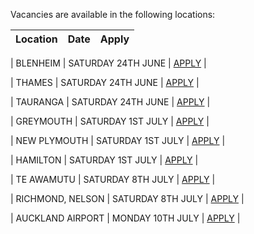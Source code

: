 Vacancies are available in the following locations:

| Location | Date | Apply |
|---|---|---|

| BLENHEIM | SATURDAY 24TH JUNE | [APPLY](mailto:tfaala@rgis.co.nz?subject=BLENHEIM%20-%20SATURDAY%2024TH%20JUNE) |

| THAMES | SATURDAY 24TH JUNE | [APPLY](mailto:tfaala@rgis.co.nz?subject=THAMES%20-%20SATURDAY%2024TH%20JUNE) |

| TAURANGA | SATURDAY 24TH JUNE | [APPLY](mailto:tfaala@rgis.co.nz?subject=TAURANGA%20-%20SATURDAY%2024TH%20JUNE) |

| GREYMOUTH | SATURDAY 1ST JULY | [APPLY](mailto:tfaala@rgis.co.nz?subject=GREYMOUTH%20-%20SATURDAY%201ST%20JULY) |

| NEW PLYMOUTH | SATURDAY 1ST JULY | [APPLY](mailto:tfaala@rgis.co.nz?subject=NEW%20PLYMOUTH%20-%20SATURDAY%201ST%20JULY) |

| HAMILTON | SATURDAY 1ST JULY | [APPLY](mailto:tfaala@rgis.co.nz?subject=HAMILTON%20-%20SATURDAY%201ST%20JULY) |

| TE AWAMUTU | SATURDAY 8TH JULY | [APPLY](mailto:tfaala@rgis.co.nz?subject=TE%20AWAMUTU%20-%20SATURDAY%208TH%20JULY) |

| RICHMOND, NELSON | SATURDAY 8TH JULY | [APPLY](mailto:tfaala@rgis.co.nz?subject=RICHMOND%20NELSON%20-%20SATURDAY%208TH%20JULY) |

| AUCKLAND AIRPORT | MONDAY 10TH JULY | [APPLY](mailto:tfaala@rgis.co.nz?subject=AUCKLAND%20AIRPORT%20-%20MONDAY%2010TH%20JULY) |
